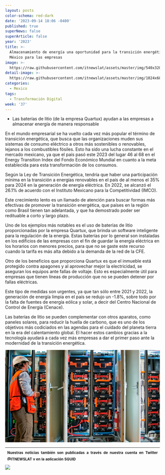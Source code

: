 ```yaml
---
layout: posts
color-schema: red-dark
date: '2023-09-14 18:06 -0400'
published: true
superNews: false
superArticle: false
year: '2023'
title: >-
  Almacenamiento de energía una oportunidad para la transición energética en
  México para las empresas
image: >-
  https://raw.githubusercontent.com/itnewslat/assets/master/img/540x320/energia-mx-p.jpg
detail-image: >-
  https://raw.githubusercontent.com/itnewslat/assets/master/img/1024x680/energia-mx-g.jpg
categories:
  - Mexico
tags:
  - Transformación Digital
week: '37'
---
```

- Las baterías de litio (de la empresa Quartux) ayudan a las empresas a almacenar energía de manera responsable 

En el mundo empresarial se ha vuelto cada vez más popular el término de transición energética, que busca que las organizaciones muden sus sistemas de consumo eléctrico a otros más sostenibles o renovables, lejanos a los combustibles fósiles. Esto ha sido una lucha constante en el mercado mexicano, ya que el país pasó este 2023 del lugar 46 al 68 en el Energy Transition Index del Fondo Económico Mundial en cuanto a la meta establecida para esta transformación de los consumos. 

Según la Ley de Transición Energética, tendría que haber una participación mínima en la transición a energías renovables en el país de al menos el 35% para 2024 en la generación de energía eléctrica. En 2022, se alcanzó el 26.1% de acuerdo con el Instituto Mexicano para la Competitividad (IMCO). 

Este crecimiento lento es un llamado de atención para buscar formas más efectivas de promover la transición energética, que países en la región como Brasil tienen tan adelantada, y que ha demostrado poder ser redituable a corto y largo plazo. 

Uno de los ejemplos más notables es el uso de baterías de litio proporcionadas por la empresa Quartux, que brinda un software inteligente para la regulación de la energía. Estas baterías por lo general son instaladas en los edificios de las empresas con el fin de guardar la energía eléctrica en los horarios con menores precios, para que no se gaste este recurso cuando la tarifa es más alta debido a la demanda de la red de la CFE. 

Otro de los beneficios que proporciona Quartux es que el inmueble está protegido contra apagones y al aprovechar mejor la electricidad, se aseguran los equipos ante fallas de voltaje. Esto es especialmente útil para empresas que tienen líneas de producción que no se pueden detener por fallas eléctricas. 

Este tipo de medidas son urgentes, ya que tan sólo entre 2021 y 2022, la generación de energía limpia en el país se redujo un -1.8%, sobre todo por la falta de fuentes de energía eólica y solar, a decir del Centro Nacional de Control de Energía (Cenace). 

Las baterías de litio se pueden complementar con otros aparatos, como paneles solares, para reducir la huella de carbono, que es uno de los objetivos más codiciados en las agendas para el cuidado del planeta tierra en la era del calentamiento global. El hacer estos cambios gracias a la tecnología ayudará a cada vez más empresas a dar el primer paso ante la modernidad de la transición energética. 

![](https://raw.githubusercontent.com/itnewslat/assets/master/img/540x320/energia-mx-p.jpg)

<table style="height: 42px;" width="569">
<tbody>
<tr>
<td style="text-align: justify;"><sub><strong>Nuestras noticias también son publicadas a través de nuestra cuenta en Twitter <a href="https://twitter.com/itnewslat?lang=es">@ITNEWSLAT</a> y en la aplicación <a href="https://squidapp.co/en/">SQUID</a></strong></sub></td>
</tr>
</tbody>
</table>

<img src="https://tracker.metricool.com/c3po.jpg?hash=56f88a41e39ab42c063cc51676587a04"/>